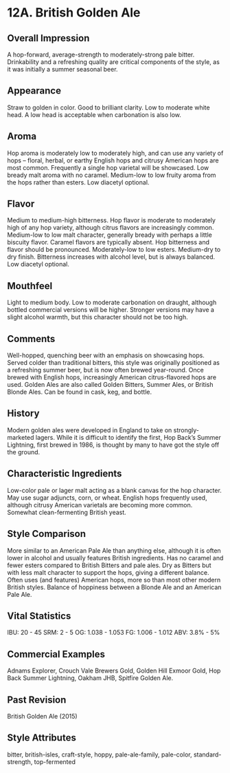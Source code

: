# 12A. British Golden Ale

## Overall Impression

A hop-forward, average-strength to moderately-strong pale bitter. Drinkability and a refreshing quality are critical components of the style, as it was initially a summer seasonal beer.

## Appearance

Straw to golden in color. Good to brilliant clarity. Low to moderate white head. A low head is acceptable when carbonation is also low.

## Aroma

Hop aroma is moderately low to moderately high, and can use any variety of hops – floral, herbal, or earthy English hops and citrusy American hops are most common. Frequently a single hop varietal will be showcased. Low bready malt aroma with no caramel. Medium-low to low fruity aroma from the hops rather than esters. Low diacetyl optional.

## Flavor

Medium to medium-high bitterness. Hop flavor is moderate to moderately high of any hop variety, although citrus flavors are increasingly common. Medium-low to low malt character, generally bready with perhaps a little biscuity flavor. Caramel flavors are typically absent. Hop bitterness and flavor should be pronounced. Moderately-low to low esters. Medium-dry to dry finish. Bitterness increases with alcohol level, but is always balanced. Low diacetyl optional.

## Mouthfeel

Light to medium body. Low to moderate carbonation on draught, although bottled commercial versions will be higher. Stronger versions may have a slight alcohol warmth, but this character should not be too high.

## Comments

Well-hopped, quenching beer with an emphasis on showcasing hops. Served colder than traditional bitters, this style was originally positioned as a refreshing summer beer, but is now often brewed year-round. Once brewed with English hops, increasingly American citrus-flavored hops are used. Golden Ales are also called Golden Bitters, Summer Ales, or British Blonde Ales. Can be found in cask, keg, and bottle.

## History

Modern golden ales were developed in England to take on strongly-marketed lagers. While it is difficult to identify the first, Hop Back’s Summer Lightning, first brewed in 1986, is thought by many to have got the style off the ground.

## Characteristic Ingredients

Low-color pale or lager malt acting as a blank canvas for the hop character. May use sugar adjuncts, corn, or wheat. English hops frequently used, although citrusy American varietals are becoming more common. Somewhat clean-fermenting British yeast.

## Style Comparison

More similar to an American Pale Ale than anything else, although it is often lower in alcohol and usually features British ingredients. Has no caramel and fewer esters compared to British Bitters and pale ales. Dry as Bitters but with less malt character to support the hops, giving a different balance. Often uses (and features) American hops, more so than most other modern British styles. Balance of hoppiness between a Blonde Ale and an American Pale Ale.

## Vital Statistics

IBU: 20 - 45
SRM: 2 - 5
OG: 1.038 - 1.053
FG: 1.006 - 1.012
ABV: 3.8% - 5%

## Commercial Examples

Adnams Explorer, Crouch Vale Brewers Gold, Golden Hill Exmoor Gold, Hop Back Summer Lightning, Oakham JHB, Spitfire Golden Ale.

## Past Revision

British Golden Ale (2015)

## Style Attributes

bitter, british-isles, craft-style, hoppy, pale-ale-family, pale-color, standard-strength, top-fermented